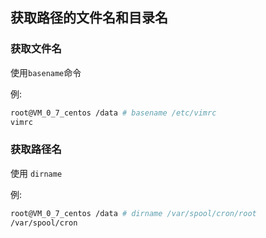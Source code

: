 ## 获取路径的文件名和目录名

### 获取文件名

使用`basename`命令

例: 

```bash
root@VM_0_7_centos /data # basename /etc/vimrc
vimrc
```



### 获取路径名

使用 `dirname`

例: 

```bash
root@VM_0_7_centos /data # dirname /var/spool/cron/root
/var/spool/cron
```

